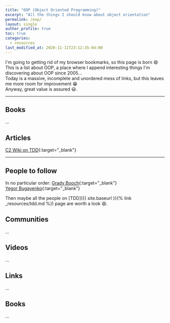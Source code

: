 ```yaml
---
title: "OOP (Object Oriented Programming)"
excerpt: "All the things I should know about object orientation"
permalink: /oop/
layout: single
author_profile: true
toc: true
categories:
  - resources
last_modified_at: 2020-11-11T23:12:35-04:00
---
```

I'm going to getting rid of my browser bookmarks, so this page is born :smile:   
This is a list about OOP, a place where I append interesting things I'm discovering about OOP since 2005...  
Today is a massive, incomplete and unordered mess of links, but this leaves me more room for improvement :grin:  
Anyway, great value is assured :smiley:.  

---
## Books
... 


## Articles
[C2 Wiki on TDD](https://wiki.c2.com/?TestDrivenDevelopment){:target="_blank"}  

---
## People to follow
In no particular order:
[Grady Booch](https://twitter.com/Grady_Booch){:target="_blank"}  
[Yegor Bugayenko](https://www.yegor256.com/){:target="_blank"}  

Then maybe all the people on [TDD]({{ site.baseurl }}{% link _resources/tdd.md %}) page are worth a look :smile:.   

## Communities
...

## <i class="fas fa-video"></i> Videos
...

## Links
...

## Books
...


